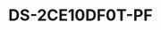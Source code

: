 ---
id: 13
title: "DS-2CE10DF0T-PF"
slug: "DS-2CE10DF0T-PF"
subTitle: "2 MP ColorVu Fixed Mini Bullet Camera"
category: "turbohd"
imgCard: "/src/assets/images/turbohd/DS-2CE10DF0T-PF/DS-2CE10DF0T-PF-1.webp"
imgAlt: "DS-2CE10DF0T-PF"
thumbnails: [
  "/src/assets/images/turbohd/DS-2CE10DF0T-PF/DS-2CE10DF0T-PF-1.webp",
  "/src/assets/images/turbohd/DS-2CE10DF0T-PF/DS-2CE10DF0T-PF-2.webp",
  "/src/assets/images/turbohd/DS-2CE10DF0T-PF/DS-2CE10DF0T-PF-3.webp"
]
features: [
  "High quality 2 MP resolution imaging (1920 × 1080)",
  "24/7 color imaging with F1.0 aperture for vibrant visuals",
  "3D DNR technology for clean, sharp images",
  "Available with 2.8 mm, 3.6 mm, and 6 mm fixed focal lenses",
  "Up to 20 m white light distance for clear night imaging",
  "Versatile 4-in-1 output (TVI/AHD/CVI/CVBS)"
]
rating: 5
reviewCount: 100
specifications: {
  Camera: {
    Image_Sensor: "2 MP CMOS",
    Max_Resolution: "1920 (H) × 1080 (V)",
    Min_Illumination: "0.001 Lux @ (F1.0, AGC ON), 0 Lux with white light",
    Shutter_Time: "PAL: 1/25 s to 1/50,000 s; NTSC: 1/30 s to 1/50,000 s",
    Angle_Adjustment: "Pan: 0° to 360°, Tilt: 0° to 90°, Rotation: 0° to 360°",
    Signal_System: "PAL/NTSC"
  },
  Lens: {
    Lens_Type: "2.8 mm, 3.6 mm, 6 mm fixed focal lens",
    Focal_Length_and_FOV: {
      "2.8 mm": "Horizontal_FOV: 98°, Vertical_FOV: 51°, Diagonal_FOV: 115°",
      "3.6 mm": "Horizontal_FOV: 76°, Vertical_FOV: 41°, Diagonal_FOV: 90°",
      "6 mm": "Horizontal_FOV: 50°, Vertical_FOV: 27°, Diagonal_FOV: 58°"
    },
    Lens_Mount: "M12"
  },
  Illuminator: {
    Supplement_Light_Type: "White Light",
    Supplement_Light_Range: "White Light Distance: Up to 20 m",
    Smart_Supplement_Light: "Yes"
  },
  Image: {
    Image_Parameters_Switch: "STD/HIGH-SAT/HIGHLIGHT",
    Image_Settings: "Brightness; Mirror; Sharpness; Anti-Banding; AGC",
    Frame_Rate: {
      TVI: "1080p@25fps/30fps",
      CVI: "1080p@25fps/30fps",
      AHD: "1080p@25fps/30fps",
      CVBS: "PAL/NTSC"
    },
    Day_Night_Mode: "Color",
    Wide_Dynamic_Range: "Digital WDR",
    Image_Enhancement: "BLC; HLC; Global",
    Noise_Reduction: "3D DNR/2D DNR",
    White_Balance: "Auto/Manual"
  },
  Interface: {
    Video_Output: "Switchable TVI/AHD/CVI/CVBS",
    Alarm: "Solid Light Alarm (White Light)"
  },
  General: {
    Power: "12 VDC ± 25%",
    Power_Recommendation: "You are recommended to use one power adapter to supply the power for one camera.",
    Power_Consumption: "Max. 2.4 W",
    Material: "Plastic",
    Dimension: "161.1 mm × 70 mm × 70 mm (6.34\" × 2.76\" × 2.76\")",
    Weight: "Approx. 229 g (0.50 lb)",
    Operating_Condition: "-40°C to 60°C (-40°F to 140°F), Humidity: 90% or less (non-condensing)",
    Communication: "HIKVISION-C",
    Language: "English"
  },
  Approval: {
    Protection: "IP67"
  }
}
---